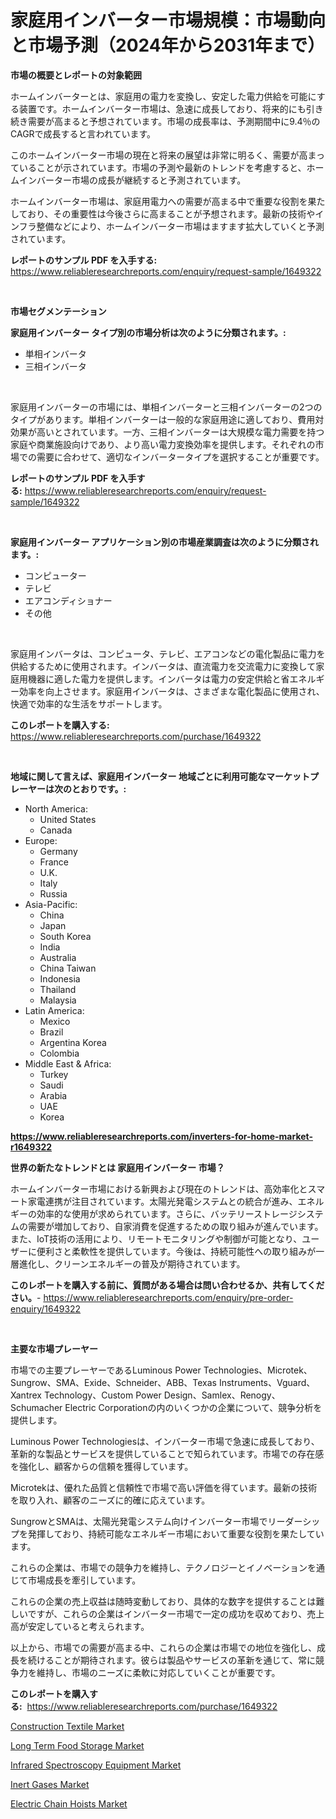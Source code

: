 <p><h1>家庭用インバーター市場規模：市場動向と市場予測（2024年から2031年まで）</h1></p><p><strong>市場の概要とレポートの対象範囲</strong></p>
<p><p>ホームインバーターとは、家庭用の電力を変換し、安定した電力供給を可能にする装置です。ホームインバーター市場は、急速に成長しており、将来的にも引き続き需要が高まると予想されています。市場の成長率は、予測期間中に9.4％のCAGRで成長すると言われています。</p><p>このホームインバーター市場の現在と将来の展望は非常に明るく、需要が高まっていることが示されています。市場の予測や最新のトレンドを考慮すると、ホームインバーター市場の成長が継続すると予測されています。</p><p>ホームインバーター市場は、家庭用電力への需要が高まる中で重要な役割を果たしており、その重要性は今後さらに高まることが予想されます。最新の技術やインフラ整備などにより、ホームインバーター市場はますます拡大していくと予測されています。</p></p>
<p><strong>レポートのサンプル PDF を入手する:</strong> <a href="https://www.reliableresearchreports.com/enquiry/request-sample/1649322">https://www.reliableresearchreports.com/enquiry/request-sample/1649322</a></p>
<p>&nbsp;</p>
<p><strong>市場セグメンテーション</strong></p>
<p><strong>家庭用インバーター タイプ別の市場分析は次のように分類されます。:</strong></p>
<p><ul><li>単相インバータ</li><li>三相インバータ</li></ul></p>
<p>&nbsp;</p>
<p><p>家庭用インバーターの市場には、単相インバーターと三相インバーターの2つのタイプがあります。単相インバーターは一般的な家庭用途に適しており、費用対効果が高いとされています。一方、三相インバーターは大規模な電力需要を持つ家庭や商業施設向けであり、より高い電力変換効率を提供します。それぞれの市場での需要に合わせて、適切なインバータータイプを選択することが重要です。</p></p>
<p><strong>レポートのサンプル PDF を入手する:</strong>&nbsp;<a href="https://www.reliableresearchreports.com/enquiry/request-sample/1649322">https://www.reliableresearchreports.com/enquiry/request-sample/1649322</a></p>
<p>&nbsp;</p>
<p><strong> 家庭用インバーター アプリケーション別の市場産業調査は次のように分類されます。:</strong></p>
<p><ul><li>コンピューター</li><li>テレビ</li><li>エアコンディショナー</li><li>その他</li></ul></p>
<p>&nbsp;</p>
<p><p>家庭用インバータは、コンピュータ、テレビ、エアコンなどの電化製品に電力を供給するために使用されます。インバータは、直流電力を交流電力に変換して家庭用機器に適した電力を提供します。インバータは電力の安定供給と省エネルギー効率を向上させます。家庭用インバータは、さまざまな電化製品に使用され、快適で効率的な生活をサポートします。</p></p>
<p><strong>このレポートを購入する:</strong>&nbsp; <a href="https://www.reliableresearchreports.com/purchase/1649322">https://www.reliableresearchreports.com/purchase/1649322</a></p>
<p>&nbsp;</p>
<p><strong>地域に関して言えば、家庭用インバーター 地域ごとに利用可能なマーケットプレーヤーは次のとおりです。:</strong></p>
<p><ul>
    <li>
        North America:
        <ul>
            <li>United States</li>
            <li>Canada</li>
        </ul>
    </li>
    <li>
        Europe:
        <ul>
            <li>Germany</li>
            <li>France</li>
            <li>U.K.</li>
            <li>Italy</li>
            <li>Russia</li>
        </ul>
    </li>
    <li>
        Asia-Pacific:
        <ul>
            <li>China</li>
            <li>Japan</li>
            <li>South Korea</li>
            <li>India</li>
            <li>Australia</li>
            <li>China Taiwan</li>
            <li>Indonesia</li>
            <li>Thailand</li>
            <li>Malaysia</li>
        </ul>
    </li>
    <li>
        Latin America:
        <ul>
            <li>Mexico</li>
            <li>Brazil</li>
            <li>Argentina Korea</li>
            <li>Colombia</li>
        </ul>
    </li>
    <li>
        Middle East & Africa:
        <ul>
            <li>Turkey</li>
            <li>Saudi</li>
            <li>Arabia</li>
            <li>UAE</li>
            <li>Korea</li>
        </ul>
    </li>
    </ul></p>
<p><strong><a href="https://www.reliableresearchreports.com/inverters-for-home-market-r1649322">https://www.reliableresearchreports.com/inverters-for-home-market-r1649322</a></strong>&nbsp;</p>
<p><strong>世界の新たなトレンドとは 家庭用インバーター 市場？</strong></p>
<p><p>ホームインバーター市場における新興および現在のトレンドは、高効率化とスマート家電連携が注目されています。太陽光発電システムとの統合が進み、エネルギーの効率的な使用が求められています。さらに、バッテリーストレージシステムの需要が増加しており、自家消費を促進するための取り組みが進んでいます。また、IoT技術の活用により、リモートモニタリングや制御が可能となり、ユーザーに便利さと柔軟性を提供しています。今後は、持続可能性への取り組みが一層進化し、クリーンエネルギーの普及が期待されています。</p></p>
<p><strong>このレポートを購入する前に、質問がある場合は問い合わせるか、共有してください。</strong>- <a href="https://www.reliableresearchreports.com/enquiry/pre-order-enquiry/1649322">https://www.reliableresearchreports.com/enquiry/pre-order-enquiry/1649322</a></p>
<p>&nbsp;</p>
<p><strong>主要な市場プレーヤー</strong></p>
<p><p>市場での主要プレーヤーであるLuminous Power Technologies、Microtek、Sungrow、SMA、Exide、Schneider、ABB、Texas Instruments、Vguard、Xantrex Technology、Custom Power Design、Samlex、Renogy、Schumacher Electric Corporationの内のいくつかの企業について、競争分析を提供します。</p><p>Luminous Power Technologiesは、インバーター市場で急速に成長しており、革新的な製品とサービスを提供していることで知られています。市場での存在感を強化し、顧客からの信頼を獲得しています。</p><p>Microtekは、優れた品質と信頼性で市場で高い評価を得ています。最新の技術を取り入れ、顧客のニーズに的確に応えています。</p><p>SungrowとSMAは、太陽光発電システム向けインバーター市場でリーダーシップを発揮しており、持続可能なエネルギー市場において重要な役割を果たしています。</p><p>これらの企業は、市場での競争力を維持し、テクノロジーとイノベーションを通じて市場成長を牽引しています。</p><p>これらの企業の売上収益は随時変動しており、具体的な数字を提供することは難しいですが、これらの企業はインバーター市場で一定の成功を収めており、売上高が安定していると考えられます。</p><p>以上から、市場での需要が高まる中、これらの企業は市場での地位を強化し、成長を続けることが期待されます。彼らは製品やサービスの革新を通じて、常に競争力を維持し、市場のニーズに柔軟に対応していくことが重要です。</p></p>
<p><strong>このレポートを購入する:</strong>&nbsp;&nbsp;<a href="https://www.reliableresearchreports.com/purchase/1649322">https://www.reliableresearchreports.com/purchase/1649322</a></p>
<p><p><a href="https://issuu.com/reportprime-2/docs/construction-textile-market-size-2030.pptx">Construction Textile Market</a></p><p><a href="https://zircon-bluebell-299.notion.site/Analyzing-Long-Term-Food-Storage-Market-Global-Industry-Perspective-and-Forecast-2024-to-2031-78866fc772894a1a8745b41dc6e40e8c">Long Term Food Storage Market</a></p><p><a href="https://github.com/lylyparadise/Market-Research-Report-List-2/blob/main/infrared-spectroscopy-equipment-market.md">Infrared Spectroscopy Equipment Market</a></p><p><a href="https://issuu.com/reportprime-2/docs/inert-gases-market-size-2030.pptx">Inert Gases Market</a></p><p><a href="https://view.publitas.com/reportprime-1/analyzing-electric-chain-hoists-market-global-industry-perspective-and-forecast-2024-to-2031/">Electric Chain Hoists Market</a></p></p>